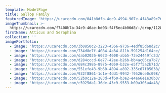 ```yaml
---
template: ModelPage
title: Gallop Family
featuredImage: 'https://ucarecdn.com/041b8dfb-4ec9-4994-907e-4f43a89c7647/'
imageThumbnail: >-
  https://ucarecdn.com/f7408b7a-34c9-46ae-bd03-f4f5ec4b06d8/-/crop/1128x796/0,0/-/preview/
firstName: Atticus and Seraphina
collection: ''
imagePortfolio:
  - image: 'https://ucarecdn.com/3b0850c2-3223-4566-9736-4edf85d68d2c/'
  - image: 'https://ucarecdn.com/734d8e7f-4084-4a34-811b-591254d164ce/'
  - image: 'https://ucarecdn.com/dab02036-6023-4608-abb5-73e24449fc2d/'
  - image: 'https://ucarecdn.com/d284cccd-6e77-42ee-b26b-bb4ac05ca7b7/'
  - image: 'https://ucarecdn.com/684c3986-8975-4059-b32e-e5f7f5a2b71d/'
  - image: 'https://ucarecdn.com/551efe43-9b60-4894-a892-335c67f05038/'
  - image: 'https://ucarecdn.com/932f8861-1d1e-4dd1-9942-f9526ce0c098/'
  - image: 'https://ucarecdn.com/52b0c12e-283d-4f60-b3e2-e4e66e1e30b3/'
  - image: 'https://ucarecdn.com/c5925da1-36de-43c9-9553-b09a305a4a48/'
---
```


